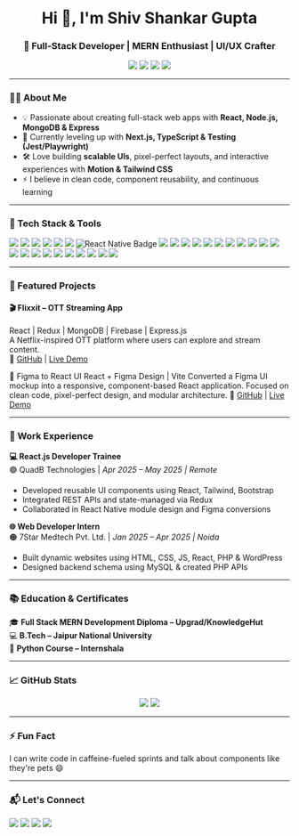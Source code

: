 <!-- GitHub Profile README for Shiv Shankar Gupta -->

<h1 align="center">Hi 👋, I'm Shiv Shankar Gupta</h1>
<h3 align="center">🚀 Full-Stack Developer | MERN Enthusiast | UI/UX Crafter</h3>

<p align="center">
  <a href="mailto:s.s.p.gupta11@gmail.com"><img src="https://img.shields.io/badge/Email-s.s.p.gupta11@gmail.com-red?style=flat-square&logo=gmail"></a>
  <a href="https://www.linkedin.com/in/shiv-shankar-gupta-a9470b111" target="_blank"><img src="https://img.shields.io/badge/LinkedIn-blue?style=flat-square&logo=linkedin&logoColor=white"></a>
  <a href="https://github.com/ShivSPGupta" target="_blank"><img src="https://img.shields.io/badge/GitHub-black?style=flat-square&logo=github"></a>
  <a href="https://shivgupta.dev" target="_blank"><img src="https://img.shields.io/badge/Portfolio-%23ff5722?style=flat-square&logo=web&logoColor=white"></a>
</p>

---

### 👨‍💻 About Me

- 💡 Passionate about creating full-stack web apps with **React, Node.js, MongoDB & Express**
- 🌱 Currently leveling up with **Next.js, TypeScript & Testing (Jest/Playwright)**
- 🛠️ Love building **scalable UIs**, pixel-perfect layouts, and interactive experiences with **Motion & Tailwind CSS**
- ⚡ I believe in clean code, component reusability, and continuous learning

---

### 🧠 Tech Stack & Tools

<p>
  <!-- Frontend -->
  <img src="https://img.shields.io/badge/HTML5-E34F26?style=flat&logo=html5&logoColor=white"/>
  <img src="https://img.shields.io/badge/CSS3-1572B6?style=flat&logo=css3&logoColor=white"/>
  <img src="https://img.shields.io/badge/Bootstrap-563D7C?style=flat&logo=bootstrap&logoColor=white"/>
  <img src="https://img.shields.io/badge/Tailwind_CSS-38B2AC?style=flat&logo=tailwind-css&logoColor=white"/>
  <img src="https://img.shields.io/badge/Framer_Motion-EF5C56?style=flat&logo=framer&logoColor=white"/>
  <img src="https://img.shields.io/badge/React-20232A?style=flat&logo=react&logoColor=61DAFB"/>
  <img src="https://img.shields.io/badge/React_Native-20232A?style=flat&logo=react&logoColor=61DAFB" alt="React Native Badge"/>
  <img src="https://img.shields.io/badge/Redux-593D88?style=flat&logo=redux&logoColor=white"/>
  <img src="https://img.shields.io/badge/Next.js-000000?style=flat&logo=nextdotjs&logoColor=white"/>

  <!-- Backend -->
  <img src="https://img.shields.io/badge/Node.js-339933?style=flat&logo=node.js&logoColor=white"/>
  <img src="https://img.shields.io/badge/Express.js-404D59?style=flat"/>
  <img src="https://img.shields.io/badge/GraphQL-E10098?style=flat&logo=graphql&logoColor=white"/>

  <!-- Databases -->
  <img src="https://img.shields.io/badge/MongoDB-4EA94B?style=flat&logo=mongodb&logoColor=white"/>
  <img src="https://img.shields.io/badge/MySQL-4479A1?style=flat&logo=mysql&logoColor=white"/>

  <!-- Data Visualization -->
  <img src="https://img.shields.io/badge/D3.js-F9A03C?style=flat&logo=d3.js&logoColor=black"/>
  <img src="https://img.shields.io/badge/Chart.js-FF6384?style=flat&logo=chartdotjs&logoColor=white"/>

  <!-- Testing -->
  <img src="https://img.shields.io/badge/React Testing Library-E33332?style=flat&logo=testing-library&logoColor=white"/>
  <img src="https://img.shields.io/badge/Jest-C21325?style=flat&logo=jest&logoColor=white"/>
  <img src="https://img.shields.io/badge/Postman-FF6C37?style=flat&logo=postman&logoColor=white"/>
  <img src="https://img.shields.io/badge/Selenium-43B02A?style=flat&logo=selenium&logoColor=white"/>

  <!-- Dev Tools -->
  <img src="https://img.shields.io/badge/Firebase-ffca28?style=flat&logo=firebase&logoColor=black"/>
  <img src="https://img.shields.io/badge/Git-F05032?style=flat&logo=git&logoColor=white"/>
  <img src="https://img.shields.io/badge/Linux-FCC624?style=flat&logo=linux&logoColor=black"/>
  <img src="https://img.shields.io/badge/Figma-F24E1E?style=flat&logo=figma&logoColor=white"/>

  <!-- Programming Languages -->
  <img src="https://img.shields.io/badge/JavaScript-F7DF1E?style=flat&logo=javascript&logoColor=black"/>
  <img src="https://img.shields.io/badge/TypeScript-3178C6?style=flat&logo=typescript&logoColor=white"/>
  <img src="https://img.shields.io/badge/Java-007396?style=flat&logo=java&logoColor=white"/>
  <img src="https://img.shields.io/badge/Python-3776AB?style=flat&logo=python&logoColor=white"/>
</p>


---

### 🚀 Featured Projects

#### 🎬 Flixxit – OTT Streaming App  
React | Redux | MongoDB | Firebase | Express.js  
A Netflix-inspired OTT platform where users can explore and stream content.  
🔗 [GitHub](https://github.com/ShivSPGupta/flixxit-app) | [Live Demo](https://flixxit-app.vercel.app/)

🎨 Figma to React UI
React + Figma Design | Vite
Converted a Figma UI mockup into a responsive, component-based React application. Focused on clean code, pixel-perfect design, and modular architecture. 
🔗 [GitHub](https://github.com/ShivSPGupta/QuadB_Tech/tree/main/W2/Figma_Task/digital-agency) | [Live Demo](https://figmatask-digital-agency.vercel.app/)

---

### 💼 Work Experience

**💻 React.js Developer Trainee**  
🟢 QuadB Technologies | *Apr 2025 – May 2025 | Remote*  
- Developed reusable UI components using React, Tailwind, Bootstrap  
- Integrated REST APIs and state-managed via Redux  
- Collaborated in React Native module design and Figma conversions  

**🌐 Web Developer Intern**  
🟠 7Star Medtech Pvt. Ltd. | *Jan 2025 – Apr 2025 | Noida*  
- Built dynamic websites using HTML, CSS, JS, React, PHP & WordPress  
- Designed backend schema using MySQL & created PHP APIs

---

### 📚 Education & Certificates

🎓 **Full Stack MERN Development Diploma – Upgrad/KnowledgeHut**  
💻 **B.Tech – Jaipur National University**  
📜 **Python Course – Internshala**

---

### 📈 GitHub Stats

<p align="center">
  <img src="https://github-readme-stats.vercel.app/api?username=ShivSPGupta&show_icons=true&theme=tokyonight&hide=prs"/>
  <img src="https://github-readme-stats.vercel.app/api/top-langs/?username=ShivSPGupta&layout=compact&theme=tokyonight"/>
</p>

---

### ⚡ Fun Fact  
I can write code in caffeine-fueled sprints and talk about components like they're pets 😄

---

### 📬 Let's Connect

<p>
  <a href="mailto:s.s.p.gupta11@gmail.com"><img src="https://img.shields.io/badge/Email-Me-informational?style=for-the-badge&logo=gmail&logoColor=white&color=EA4335"/></a>
  <a href="https://www.linkedin.com/in/shiv-shankar-gupta-a9470b111"><img src="https://img.shields.io/badge/LinkedIn-Connect-blue?style=for-the-badge&logo=linkedin&logoColor=white"/></a>
  <a href="https://shivgupta.dev"><img src="https://img.shields.io/badge/Portfolio-Visit-%23FF5722?style=for-the-badge&logo=Google-Chrome&logoColor=white"/></a>
  <a href="https://github.com/ShivSPGupta"><img src="https://img.shields.io/badge/GitHub-Follow-000?style=for-the-badge&logo=github&logoColor=white"/></a>
</p>

<!---
ShivSPGupta/ShivSPGupta is a ✨ special ✨ repository because its `README.md` (this file) appears on your GitHub profile.
You can click the Preview link to take a look at your changes.
--->
